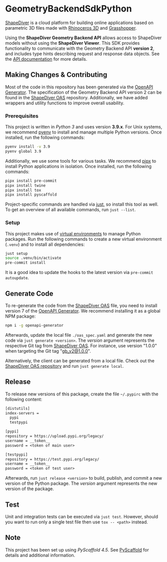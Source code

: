 # GeometryBackendSdkPython

[ShapeDiver](https://www.shapediver.com/) is a cloud platform for building online applications
based on parametric 3D files made with [Rhinoceros 3D](https://www.rhino3d.com/) and
[Grasshopper](https://www.grasshopper3d.com/).

Using the **ShapeDiver Geometry Backend API** allows access to ShapeDiver models without using the
**ShapeDiver Viewer**. This SDK provides functionality to communicate with the Geometry Backend API
**version 2**, and includes type hints describing request and response data objects. See the
[API documentation](https://sdeuc1.eu-central-1.shapediver.com/api/v2/docs/) for more details.

## Making Changes & Contributing

Most of the code in this repository has been generated via the
[OpenAPI Generator](https://github.com/OpenAPITools/openapi-generator). The specification of the
Geometry Backend API version 2 can be found in the
[ShapeDiver OAS](https://github.com/shapediver/OpenApiSpecifications/blob/main/geometry_backend_v2.yaml)
repository. Additionally, we have added wrappers and utility functions to improve overall
usability.

### Prerequisites

This project is written in _Python 3_ and uses version **3.9.x**. For Unix systems, we recommend
[pyenv](https://github.com/pyenv/pyenv) to install and manage multiple Python versions. Once
installed, run the following commands:

```bash
pyenv install -v 3.9
pyenv global 3.9
```

Additionally, we use some tools for various tasks. We recommend
[pipx](https://github.com/pypa/pipx) to install Python applications in isolation. Once installed,
run the following commands:

```bash
pipx install pre-commit
pipx install twine
pipx install tox
pipx install pyscaffold
```

Project-specific commands are handled via [just](https://github.com/casey/just), so install this
tool as well. To get an overview of all available commands, run `just --list`.

### Setup

This project makes use of [virtual environments](https://docs.python.org/3/library/venv.html) to
manage Python packages. Run the following commands to create a new virtual environment (`.venv`)
and to install all dependencies:

```bash
just setup
source .venv/bin/activate
pre-commit install
```

It is a good idea to update the hooks to the latest version via `pre-commit autoupdate`.

## Generate Code

To re-generate the code from the
[ShapeDiver OAS](https://github.com/shapediver/OpenApiSpecifications/blob/main/geometry_backend_v2.yaml)
file, you need to install version 7 of the
[OpenAPI Generator](https://github.com/OpenAPITools/openapi-generator?tab=readme-ov-file#1---installation).
We recommend installing it as a global NPM package:

```bash
npm i -g openapi-generator
```

Afterwards, update the local file `./oas_spec.yaml` and generate the new code via
`just generate <version>`. The _version_ argument represents the respective Git tag from
[ShapeDiver OAS](https://github.com/shapediver/OpenApiSpecifications/tags). For instance, use
version "1.0.0" when targeting the Git tag "gb_v2@1.0.0".

Alternatively, the client can be generated from a local file. Check out the [ShapeDiver OAS
repository](https://github.com/shapediver/OpenApiSpecifications) and run `just generate local`.

## Release

To release new versions of this package, create the file `~/.pypirc` with the following content:

```txt
[distutils]
index-servers =
  pypi
  testpypi

[pypi]
repository = https://upload.pypi.org/legacy/
username = __token__
password = <token of main user>

[testpypi]
repository = https://test.pypi.org/legacy/
username = __token__
password = <token of test user>
```

Afterwards, run `just release <version>` to build, publish, and commit a new version of the Python
package. The _version_ argument represents the new version of the package.

## Test

Unit and integration tests can be executed via `just test`. However, should you want to run only a
single test file then use `tox -- <path>` instead.

## Note

This project has been set up using _PyScaffold 4.5_. See [PyScaffold](https://pyscaffold.org/) for
details and additional information.
